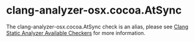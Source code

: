clang-analyzer-osx.cocoa.AtSync
===============================

The clang-analyzer-osx.cocoa.AtSync check is an alias, please see
[Clang Static Analyzer Available Checkers](https://clang.llvm.org/docs/analyzer/checkers.html#osx-cocoa-atsync)
for more information.
